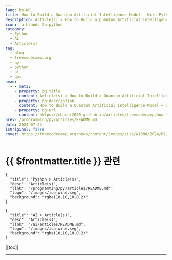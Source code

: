 ```yaml
---
lang: ko-KR
title: How to Build a Quantum Artificial Intelligence Model – With Python Code Examples
description: Article(s) > How to Build a Quantum Artificial Intelligence Model – With Python Code Examples
icon: fa-brands fa-python
category: 
  - Python
  - AI
  - Article(s)
tag: 
  - blog
  - freecodecamp.org
  - py
  - python
  - ai
  - qai
head:
  - - meta:
    - property: og:title
      content: Article(s) > How to Build a Quantum Artificial Intelligence Model – With Python Code Examples
    - property: og:description`
      content: How to Build a Quantum Artificial Intelligence Model – With Python Code Examples
    - property: og:url
      content: https://chanhi2000.github.io/articles/freecodecamp.how-to-build-a-quantum-ai-model.html
prev: /programming/py/articles/README.md
date: 2024-07-23
isOriginal: false
cover: https://freecodecamp.org/news/content/images/size/w1000/2024/07/article_cover.jpg
---
```


# {{ $frontmatter.title }} 관련

```component VPCard
{
  "title": "Python > Article(s)",
  "desc": "Article(s)",
  "link": "/programming/py/articles/README.md",
  "logo": "/images/ico-wind.svg",
  "background": "rgba(10,10,10,0.2)"
}
```

```component VPCard
{
  "title": "AI > Article(s)",
  "desc": "Article(s)",
  "link": "/ai/articles/README.md",
  "logo": "/images/ico-wind.svg",
  "background": "rgba(10,10,10,0.2)"
}
```

[[toc]]

---

<SiteInfo
  name="How to Build a Quantum Artificial Intelligence Model – With Python Code Examples"
  desc="Machine learning (ML) is one of the most important subareas of AI used in building great AI systems. In ML, deep learning is a narrow area focused solely on neural networks. Through the field of deep learning, systems like ChatGPT and many other AI models can be created. In other..."
  url="https://freecodecamp.org/news/how-to-build-a-quantum-ai-model/"
  logo="https://cdn.freecodecamp.org/universal/favicons/favicon.ico"
  preview="https://freecodecamp.org/news/content/images/size/w1000/2024/07/article_cover.jpg"/>

<!-- TODO: 작성 -->

